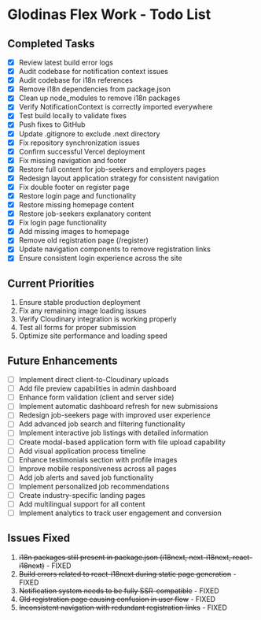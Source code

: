 # Glodinas Flex Work - Todo List

## Completed Tasks
- [x] Review latest build error logs
- [x] Audit codebase for notification context issues
- [x] Audit codebase for i18n references
- [x] Remove i18n dependencies from package.json
- [x] Clean up node_modules to remove i18n packages
- [x] Verify NotificationContext is correctly imported everywhere
- [x] Test build locally to validate fixes
- [x] Push fixes to GitHub
- [x] Update .gitignore to exclude .next directory
- [x] Fix repository synchronization issues
- [x] Confirm successful Vercel deployment
- [x] Fix missing navigation and footer
- [x] Restore full content for job-seekers and employers pages
- [x] Redesign layout application strategy for consistent navigation
- [x] Fix double footer on register page
- [x] Restore login page and functionality
- [x] Restore missing homepage content
- [x] Restore job-seekers explanatory content
- [x] Fix login page functionality
- [x] Add missing images to homepage
- [x] Remove old registration page (/register)
- [x] Update navigation components to remove registration links
- [x] Ensure consistent login experience across the site

## Current Priorities
1. Ensure stable production deployment
2. Fix any remaining image loading issues
3. Verify Cloudinary integration is working properly
4. Test all forms for proper submission
5. Optimize site performance and loading speed

## Future Enhancements
- [ ] Implement direct client-to-Cloudinary uploads
- [ ] Add file preview capabilities in admin dashboard
- [ ] Enhance form validation (client and server side)
- [ ] Implement automatic dashboard refresh for new submissions
- [ ] Redesign job-seekers page with improved user experience
- [ ] Add advanced job search and filtering functionality
- [ ] Implement interactive job listings with detailed information
- [ ] Create modal-based application form with file upload capability
- [ ] Add visual application process timeline
- [ ] Enhance testimonials section with profile images
- [ ] Improve mobile responsiveness across all pages
- [ ] Add job alerts and saved job functionality
- [ ] Implement personalized job recommendations
- [ ] Create industry-specific landing pages
- [ ] Add multilingual support for all content
- [ ] Implement analytics to track user engagement and conversion

## Issues Fixed
1. ~~i18n packages still present in package.json (i18next, next-i18next, react-i18next)~~ - FIXED
2. ~~Build errors related to react-i18next during static page generation~~ - FIXED
3. ~~Notification system needs to be fully SSR-compatible~~ - FIXED
4. ~~Old registration page causing confusion in user flow~~ - FIXED
5. ~~Inconsistent navigation with redundant registration links~~ - FIXED
